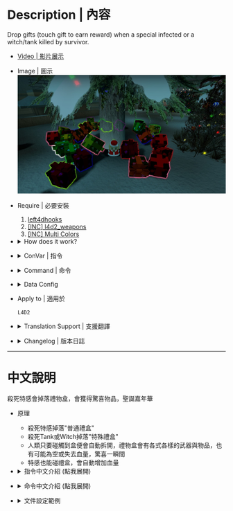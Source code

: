 # Description | 內容
Drop gifts (touch gift to earn reward) when a special infected or a witch/tank killed by survivor.

* [Video | 影片展示](https://youtu.be/komzEmVvtH0)

* Image | 圖示
	<br/>![l4d2_gifts_1](image/l4d2_gifts_1.jpg)

* Require | 必要安裝
	1. [left4dhooks](https://forums.alliedmods.net/showthread.php?t=321696)
	2. [[INC] l4d2_weapons](https://github.com/fbef0102/Game-Private_Plugin/blob/main/left4dead2/scripting/include/l4d2_weapons.inc)
	3. [[INC] Multi Colors](https://github.com/fbef0102/L4D1_2-Plugins/releases/tag/Multi-Colors)

* <details><summary>How does it work?</summary>

	* Drop "Standard Gift" when special infected dies
	* Drop "Special Gift" when a tank/witch dies
	* Survivor needs to touch the gifts to get weapons/items/health
</details>

* <details><summary>ConVar | 指令</summary>

    * cfg/sourcemod/l4d2_gifts.cfg
		```php
		// Enable gifts 0: Disable, 1: Enable
		l4d2_gifts_enabled "1"

		// How long the gift stay on ground (seconds)
		l4d2_gifts_gift_life "30"

		// Chance (%) of infected drop special standard gift.
		l4d2_gifts_chance_standard "50"

		// Chance (%) of tank and witch drop second special gift.
		l4d2_gifts_chance_special "100"

		// Increase Infected health if they pick up gift. (0=Off)
		l4d2_gifts_infected_reward_hp_standard "200"

		// Increase Infected health if they pick up special gift. (0=Off)
		l4d2_gifts_infected_reward_hp_special "400"

		// Notify Server who pickes up gift, and what the gift reward is. (0: Disable, 1:In chat, 2: In Hint Box, 3: In center text)
		l4d2_gifts_announce_type "3"

		// If 1, prevent survivors from switching into new weapons and items when they open gifts
		l4d2_gifts_block_switch "0"

		// Standard gift - pick up sound file (relative to to sound/, empty=disable)
		l4d2_gifts_soundfile_standard "level/loud/climber.wav"

		// Special gift - pick up sound file (relative to to sound/, empty=disable)
		l4d2_gifts_soundfile_special "level/gnomeftw.wav"
		```
</details>

* <details><summary>Command | 命令</summary>

	* **Spawn a gift in your position (Adm required: ADMFLAG_CHEATS)**
		```php
		sm_gifts <standard>
		sm_gifts <special>
		```

	* **Reload the config file of gifts (data/l4d2_gifts.cfg)**
		```php
		sm_reloadgifts
		```
</details>

* <details><summary>Data Config</summary>

	* ```data\l4d2_gifts.cfg```
		```php
		"models" // modify the gift Model
		{
			"1"
			{
				"model"		"models/items/l4d_gift.mdl"  //model of gift: a small model such as animals, boxes, etc. is preferable.
				"type"		"physics" 					// type of model: physics or static (Not all models can be physical)
				"gift"		"special" 					// type of gift: standard or special
				"scale"		"1.0"	  					// scale of model (default 1.0) [optional] (Not all models accept scale)
				
				"entity_enable"		"1"					// Enable Gift Color [0: Disable Color]		
				"entity_color"		"-1 -1 -1"			// Set Gift Color [-1 -1 -1: Random]
				
				"glow_enable"		"1"					// Enable Glow [0: Disable Glow]
				"glow_color"		"-1 -1 -1"			// Set Glow Color [-1 -1 -1: Random]
				"glow_range"		"600"				// Set Glow Range [0: No distance]
			}
		}

		"standard_items"
		{
			// There are 65 random items drop from standard gifts
			"num"   "65"
			"1"
			{
				"name" "defibrillator"
			}
			"2"
			{
				// spawn random melee weapon from the melee string table (support custom melee )
				"name"  "weapon_melee"
			}
			"3"
			{
				// add player health +100hp
				"name"  "hp"
				"hp"	"100"
			}
			"4"
			{
				// player lose health -1hp
				"name"  "hp"
				"hp"	"-1"
			}
			"5"
			{
				// empty gift, survivor get nothing (Have a good day :D)
				"name" "empty"
			}

			...
		}

		"special_items"
		{
			// There are 13 random items drop from special gifts
			"num"   "13"
			"1"
			{
				"name" "first_aid_kit"
			}

			...
		}

		// resupply player with how much ammo when player picks up "ammo" from gifts
		"weapon_ammo"
		{
			"weapon_smg"				"400"
			...
		}
		```

	* Available gift name
		```php
		"grenade_launcher" => Grenade Launcher
		"rifle_m60" => M60 Machine Gun
		"defibrillator" => Defibrillator
		"first_aid_kit" => First Aid Kit
		"pain_pills" => Pain Pill
		"adrenaline" => Adrenaline
		"weapon_upgradepack_incendiary" => Incendiary Pack
		"weapon_upgradepack_explosive" => Explosive Pack
		"molotov" => Molotov
		"pipe_bomb" => Pipe Bomb
		"vomitjar" => Vomitjar
		"gascan" => Gascan
		"propanetank" => Propane Tank
		"oxygentank" => Oxygen Tank
		"fireworkcrate" => Firework Crate
		"pistol" => Pistol
		"pistol_magnum" => Magnum
		"pumpshotgun" => Pumpshotgun
		"shotgun_chrome" => Chrome Shotgun
		"smg" => Smg
		"smg_silenced" => Silenced Smg
		"smg_mp5" => MP5
		"rifle" => Rifle
		"rifle_sg552" => SG552
		"rifle_ak47" => AK47
		"rifle_desert" => Desert Rifle
		"shotgun_spas" => Spas Shotgun
		"autoshotgun" => Autoshotgun
		"hunting_rifle" => Hunting Rifle
		"sniper_military" => Military Sniper
		"sniper_scout" => SCOUT
		"sniper_awp" => AWP
		"baseball_bat" => Baseball Bat
		"chainsaw" => Chainsaw
		"cricket_bat" => Cricket Bat
		"weapon_melee" => random melee weapons (support custom melee)
		"gnome" => Gnome
		"laser_sight" => Laser Sight
		"incendiary_ammo" => Incendiary Ammo
		"explosive_ammo" => Explosive Ammo
		"ammo" => Ammo
		"hp" => Health
		"empty" => Empty
		```
</details>

* Apply to | 適用於
	```
	L4D2
	```

* <details><summary>Translation Support | 支援翻譯</summary>

	```
	English
	繁體中文
	简体中文
	```
</details>

* <details><summary>Changelog | 版本日誌</summary>

	```php
	//[X]Aceleracion @ 2017
	//HarryPotter @ 2022-2024
	```
    * v3.4 (2024-2-20)
		* Use data file to modify the gift items
		* Update Cvars
		* Update Translation

    * v3.3 (2023-12-11)
		* Remove collect limit
		* Remove some cvars
		* Update translation and data file

    * v3.2 (2023-6-9)
		* Add a convar, prevent survivors from switching into new weapons and items when they open gifts
		* Create Fake weapon_drop event

    * v3.0 (2022-12-26)
		* Request by Anzu
		* Add health gift, survivor could increase or lose health

    * v2.9 (2022-12-2)
		* Add cvars to control glow color and range
		* Translation Support

    * v2.8
		* Remake Code
		* Remove rotation, and some static models
		* Add L4D2 "The Last Stand" two melee: pitchfork、shovel
		* Add All weapons、melee、items
		* Add laser、firework crate、ammo、incendiary ammo、explosive_ammo
		* Use left4dhooks instead
		* Remove points
		* Add glow flashing

	* v1.3.6.1
		* [Original Plugin by Aceleracion](https://forums.alliedmods.net/showthread.php?t=302731)
</details>

- - - -
# 中文說明
殺死特感會掉落禮物盒，會獲得驚喜物品，聖誕嘉年華

* 原理
    * 殺死特感掉落"普通禮盒"
    * 殺死Tank或Witch掉落"特殊禮盒"
	* 人類只要碰觸到盒便會自動拆開，禮物盒會有各式各樣的武器與物品，也有可能為空或失去血量，驚喜一瞬間
	* 特感也能碰禮盒，會自動增加血量

* <details><summary>指令中文介紹 (點我展開)</summary>

    * cfg/sourcemod/l4d2_gifts.cfg
		```php
		// 0=關閉插件, 1=啟動插件
		l4d2_gifts_enabled "1"

		// 禮盒的存活時間，如果沒有人撿起會自動消失 (單位: 秒數)
		l4d2_gifts_gift_life "30"

		// 特感掉落普通禮盒的機率
		l4d2_gifts_chance_standard "50"

		// Tank/Witch掉落特殊禮盒的機率
		l4d2_gifts_chance_special "100"

		// 特感撿到普通禮盒所增加的血量. (0=關閉這項功能)
		l4d2_gifts_infected_reward_hp_standard "200"

		// 特感撿到特殊禮盒所增加的血量. (0=關閉這項功能)
		l4d2_gifts_infected_reward_hp_special "400"

		// 獲得禮物盒的提示該如何顯示. (0: 不提示, 1: 聊天框, 2: 黑底白字框, 3: 螢幕正中間)
		l4d2_gifts_announce_type "3"

		// 1=人類撿起禮盒時，物資直接掉在地上
		// 0=人類撿起禮盒時，物資直接拿在手上
		l4d2_gifts_block_switch "0"

		// 撿起普通禮盒的音效檔案，路徑相對於sound資料夾 (留白=無音效)
		l4d2_gifts_soundfile_standard "level/loud/climber.wav"

		// 撿起特殊禮盒的音效檔案，路徑相對於sound資料夾 (留白=無音效)
		l4d2_gifts_soundfile_special "level/gnomeftw.wav"
		```
</details>

* <details><summary>命令中文介紹 (點我展開)</summary>
    
	* **在準心指向的地方生成禮盒 (權限: ADMFLAG_CHEATS)**
		```php
		sm_gifts <standard> //生成普通禮盒
		sm_gifts <special> //生成特殊禮盒
		```

	* **重載禮盒的模組設定文件 (data/l4d2_gifts.cfg)**
		```php
		sm_reloadgifts
		```
</details>

* <details><summary>文件設定範例</summary>

	* ```data\l4d2_gifts.cfg```
		```php
		"models" // 修改禮物盒模型
		{
			"1"
			{
				"model"		"models/items/l4d_gift.mdl" // 禮盒模型
				"type"		"physics" 					// 禮盒的物理效果: physics[能移動] 或是 static[固態] (非所有模組能接受physics)
				"gift"		"special" 					// 禮盒種類: standard[普通禮盒] or special[特殊禮盒]
				"scale"		"1.0"	  					// 禮盒模型尺寸 (預設是 1.0，非所有模組能改變尺寸)

				"entity_enable"		"1"					// 1=設置禮盒顏色, 0=不設置禮盒顏色
				"entity_color"		"-1 -1 -1"			// 設置禮盒顏色，填入RGB三色 (三個數值介於0~255，需要空格) [-1 -1 -1: 隨機顏色]
				
				"glow_enable"		"1"					// 1=開啟禮盒光圈, 0=關閉禮盒光圈
				"glow_color"		"-1 -1 -1"			// 禮盒的光圈顏色，填入RGB三色 (三個數值介於0~255，需要空格) [-1 -1 -1: 隨機顏色]
				"glow_range"		"600"				// 禮盒的顏色發光範圍
			}
		}

		"standard_items"
		{
			// 有65種物資隨機從普通禮盒掉落
			"num"   "65"
			"1"
			{
				"name" "defibrillator"
			}

			"2"
			{
				// 隨機生成可用的近戰武器 (支援三方圖近戰，自動識別)
				"name"  "weapon_melee"
			}
			"3"
			{
				// 增加血量+100hp
				"name"  "hp"
				"hp"	"100"
			}
			"4"
			{
				// 失去血量-1hp
				"name"  "hp"
				"hp"	"-1"
			}
			"5"
			{
				// empty = 倖存者得不到任何東西 (謝謝惠顧!)
				"name" "empty"
			}

			...
		}
		"special_items"
		{
			// 有13種物資隨機從特殊禮盒掉落
			"num"   "13"
			"1"
			{
				"name" "first_aid_kit"
			}

			...
		}

		// 玩家撿到"ammo"時，補給的子彈數量，不准寫負數
		"weapon_ammo"
		{
			"weapon_smg"				"400"
			...
		}
		```

	* 可以寫的禮物
		```php
		"grenade_launcher" => Grenade Launcher
		"rifle_m60" => M60 Machine Gun
		"defibrillator" => Defibrillator
		"first_aid_kit" => First Aid Kit
		"pain_pills" => Pain Pill
		"adrenaline" => Adrenaline
		"weapon_upgradepack_incendiary" => Incendiary Pack
		"weapon_upgradepack_explosive" => Explosive Pack
		"molotov" => Molotov
		"pipe_bomb" => Pipe Bomb
		"vomitjar" => Vomitjar
		"gascan" => Gascan
		"propanetank" => Propane Tank
		"oxygentank" => Oxygen Tank
		"fireworkcrate" => Firework Crate
		"pistol" => Pistol
		"pistol_magnum" => Magnum
		"pumpshotgun" => Pumpshotgun
		"shotgun_chrome" => Chrome Shotgun
		"smg" => Smg
		"smg_silenced" => Silenced Smg
		"smg_mp5" => MP5
		"rifle" => Rifle
		"rifle_sg552" => SG552
		"rifle_ak47" => AK47
		"rifle_desert" => Desert Rifle
		"shotgun_spas" => Spas Shotgun
		"autoshotgun" => Autoshotgun
		"hunting_rifle" => Hunting Rifle
		"sniper_military" => Military Sniper
		"sniper_scout" => SCOUT
		"sniper_awp" => AWP
		"baseball_bat" => Baseball Bat
		"chainsaw" => Chainsaw
		"cricket_bat" => Cricket Bat
		"weapon_melee" => 隨機近戰武器 (支援三方圖近戰)
		"gnome" => 精靈小矮人
		"laser_sight" => 雷射激光
		"incendiary_ammo" => 升級火焰子彈
		"explosive_ammo" => 升級高爆子彈
		"ammo" => 補給子彈
		"hp" => 血量增減
		"empty" => 空
		```
</details>